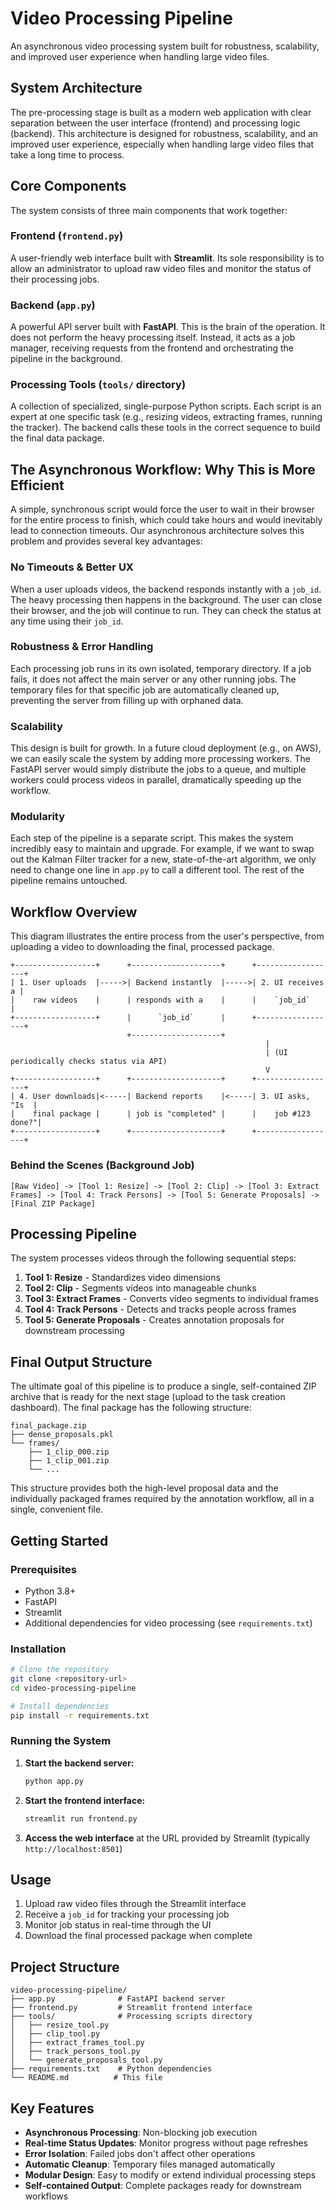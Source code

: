 # Video Processing Pipeline

An asynchronous video processing system built for robustness, scalability, and improved user experience when handling large video files.

## System Architecture

The pre-processing stage is built as a modern web application with clear separation between the user interface (frontend) and processing logic (backend). This architecture is designed for robustness, scalability, and an improved user experience, especially when handling large video files that take a long time to process.

## Core Components

The system consists of three main components that work together:

### Frontend (`frontend.py`)
A user-friendly web interface built with **Streamlit**. Its sole responsibility is to allow an administrator to upload raw video files and monitor the status of their processing jobs.

### Backend (`app.py`) 
A powerful API server built with **FastAPI**. This is the brain of the operation. It does not perform the heavy processing itself. Instead, it acts as a job manager, receiving requests from the frontend and orchestrating the pipeline in the background.

### Processing Tools (`tools/` directory)
A collection of specialized, single-purpose Python scripts. Each script is an expert at one specific task (e.g., resizing videos, extracting frames, running the tracker). The backend calls these tools in the correct sequence to build the final data package.

## The Asynchronous Workflow: Why This is More Efficient

A simple, synchronous script would force the user to wait in their browser for the entire process to finish, which could take hours and would inevitably lead to connection timeouts. Our asynchronous architecture solves this problem and provides several key advantages:

### No Timeouts & Better UX
When a user uploads videos, the backend responds instantly with a `job_id`. The heavy processing then happens in the background. The user can close their browser, and the job will continue to run. They can check the status at any time using their `job_id`.

### Robustness & Error Handling
Each processing job runs in its own isolated, temporary directory. If a job fails, it does not affect the main server or any other running jobs. The temporary files for that specific job are automatically cleaned up, preventing the server from filling up with orphaned data.

### Scalability
This design is built for growth. In a future cloud deployment (e.g., on AWS), we can easily scale the system by adding more processing workers. The FastAPI server would simply distribute the jobs to a queue, and multiple workers could process videos in parallel, dramatically speeding up the workflow.

### Modularity
Each step of the pipeline is a separate script. This makes the system incredibly easy to maintain and upgrade. For example, if we want to swap out the Kalman Filter tracker for a new, state-of-the-art algorithm, we only need to change one line in `app.py` to call a different tool. The rest of the pipeline remains untouched.

## Workflow Overview

This diagram illustrates the entire process from the user's perspective, from uploading a video to downloading the final, processed package.

```
+------------------+      +--------------------+      +------------------+
| 1. User uploads  |----->| Backend instantly  |----->| 2. UI receives a |
|    raw videos    |      | responds with a    |      |    `job_id`      |
+------------------+      |      `job_id`      |      +------------------+
                          +--------------------+
                                                         |
                                                         | (UI periodically checks status via API)
                                                         V
+------------------+      +--------------------+      +------------------+
| 4. User downloads|<-----| Backend reports    |<-----| 3. UI asks, "Is  |
|    final package |      | job is "completed" |      |    job #123 done?"|
+------------------+      +--------------------+      +------------------+
```

### Behind the Scenes (Background Job)

```
[Raw Video] -> [Tool 1: Resize] -> [Tool 2: Clip] -> [Tool 3: Extract Frames] -> [Tool 4: Track Persons] -> [Tool 5: Generate Proposals] -> [Final ZIP Package]
```

## Processing Pipeline

The system processes videos through the following sequential steps:

1. **Tool 1: Resize** - Standardizes video dimensions
2. **Tool 2: Clip** - Segments videos into manageable chunks  
3. **Tool 3: Extract Frames** - Converts video segments to individual frames
4. **Tool 4: Track Persons** - Detects and tracks people across frames
5. **Tool 5: Generate Proposals** - Creates annotation proposals for downstream processing

## Final Output Structure

The ultimate goal of this pipeline is to produce a single, self-contained ZIP archive that is ready for the next stage (upload to the task creation dashboard). The final package has the following structure:

```
final_package.zip
├── dense_proposals.pkl
└── frames/
    ├── 1_clip_000.zip
    ├── 1_clip_001.zip
    └── ...
```

This structure provides both the high-level proposal data and the individually packaged frames required by the annotation workflow, all in a single, convenient file.

## Getting Started

### Prerequisites

- Python 3.8+
- FastAPI
- Streamlit
- Additional dependencies for video processing (see `requirements.txt`)

### Installation

```bash
# Clone the repository
git clone <repository-url>
cd video-processing-pipeline

# Install dependencies
pip install -r requirements.txt
```

### Running the System

1. **Start the backend server:**
   ```bash
   python app.py
   ```

2. **Start the frontend interface:**
   ```bash
   streamlit run frontend.py
   ```

3. **Access the web interface** at the URL provided by Streamlit (typically `http://localhost:8501`)

## Usage

1. Upload raw video files through the Streamlit interface
2. Receive a `job_id` for tracking your processing job
3. Monitor job status in real-time through the UI
4. Download the final processed package when complete

## Project Structure

```
video-processing-pipeline/
├── app.py              # FastAPI backend server
├── frontend.py         # Streamlit frontend interface
├── tools/              # Processing scripts directory
│   ├── resize_tool.py
│   ├── clip_tool.py
│   ├── extract_frames_tool.py
│   ├── track_persons_tool.py
│   └── generate_proposals_tool.py
├── requirements.txt    # Python dependencies
└── README.md          # This file
```

## Key Features

- **Asynchronous Processing**: Non-blocking job execution
- **Real-time Status Updates**: Monitor progress without page refreshes
- **Error Isolation**: Failed jobs don't affect other operations
- **Automatic Cleanup**: Temporary files managed automatically  
- **Modular Design**: Easy to modify or extend individual processing steps
- **Self-contained Output**: Complete packages ready for downstream workflows